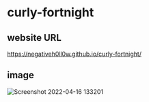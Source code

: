# curly-fortnight

## website URL
https://negativeh0ll0w.github.io/curly-fortnight/

## image
![Screenshot 2022-04-16 133201](https://user-images.githubusercontent.com/64660713/163685507-97c8407d-7930-4609-b980-085a695aeef5.png)
